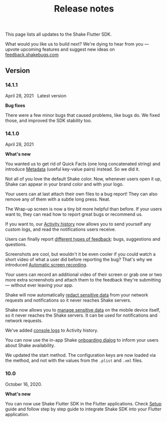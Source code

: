 ﻿---
id: flutter-releases
title: Release notes
---
This page lists all updates to the Shake Flutter SDK.

What would you like us to build next? We're dying to hear from you — upvote upcoming features and suggest new ideas on [feedback.shakebugs.com](https://feedback.shakebugs.com/)

## Version

### 14.1.1
<span class="tag-button">April 28, 2021</span>&nbsp;&nbsp;
<span class="tag-button green-tag-button">Latest version</span>

**Bug fixes**

There were a few minor bugs that caused problems, like bugs do. We fixed those, and improved the SDK stability too.

### 14.1.0
<span class="tag-button">April 28, 2021</span>&nbsp;&nbsp;

**What's new**

You wanted us to get rid of Quick Facts (one long concatenated string)
and introduce [Metadata](/flutter/metadata.md) (useful key-value pairs) instead. So we did it.

Not all of you love the default Shake color. Now, whenever users open it up, Shake can appear in your brand color and with your logo.

Your users can at last attach their own files to a bug report! They can also remove any of them with a subtle long press. Neat.

The Wrap-up screen is now a tiny bit more helpful than before. If your users want to, they can read how to report great bugs or recommend us.

If you want to, our [Activity history](/flutter/activity.md) now allows you to send yourself any custom logs, and read the notifications users receive.

Users can finally report [different types of feedback](/flutter/feedback-type.md): bugs, suggestions and questions.

Screenshots are cool, but wouldn't it be even cooler if you could watch a short video of what a user did before reporting the bug? That's why we introduced [Automatic screen recording](/flutter/automatic-screen-recording.md).

Your users can record an additional video of their screen or grab one or two more extra screenshots and attach them to the feedback they're submitting — without ever leaving your app.

Shake will now automatically [redact sensitive data](flutter/manage-sensitive-data.md#automatically-redacted-sensitive-data) from your network requests and notifications so it never reaches Shake servers.

Shake now allows you to [manage sensitive data](flutter/manage-sensitive-data.md) on the mobile device itself, so it never reaches the Shake servers. It can be used for notifications and network requests.

We've added [console logs](flutter/activity.md#console-logs) to Activity history.

You can now use the in-app Shake [onboarding dialog](flutter/intro-message.md) to inform your users about Shake availability.

We updated the start method. The configuration keys are now loaded via the method, and not with the values from the `.plist` and `.xml` files.

### 10.0
<span class="tag-button">October 16, 2020.</span>&nbsp;&nbsp;

**What's new**

You can now use Shake Flutter SDK in the Flutter applications. Check [Setup](/flutter/setup.md) guide and follow step by step
guide to integrate Shake SDK into your Flutter application.
